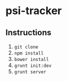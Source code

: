 # psi-tracker

## Instructions
1. `git clone`
2. `npm install`
3. `bower install`
4. `grunt init:dev`
5. `grunt server`